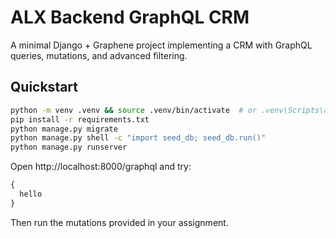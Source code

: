 # ALX Backend GraphQL CRM

A minimal Django + Graphene project implementing a CRM with GraphQL queries, mutations, and advanced filtering.

## Quickstart

```bash
python -m venv .venv && source .venv/bin/activate  # or .venv\Scripts\activate on Windows
pip install -r requirements.txt
python manage.py migrate
python manage.py shell -c "import seed_db; seed_db.run()"
python manage.py runserver
```

Open http://localhost:8000/graphql and try:

```graphql
{
  hello
}
```

Then run the mutations provided in your assignment.
